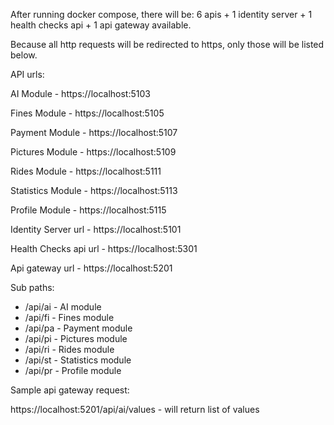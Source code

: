 After running docker compose, there will be:
6 apis + 1 identity server + 1 health checks api + 1 api gateway available.

Because all http requests will be redirected to https, only those will be listed below.

API urls:

AI Module - https://localhost:5103

Fines Module - https://localhost:5105

Payment Module - https://localhost:5107

Pictures Module - https://localhost:5109

Rides Module - https://localhost:5111

Statistics Module - https://localhost:5113

Profile Module - https://localhost:5115

Identity Server url - https://localhost:5101

Health Checks api url - https://localhost:5301

Api gateway url - https://localhost:5201

Sub paths:

- /api/ai - AI module
- /api/fi - Fines module
- /api/pa - Payment module
- /api/pi - Pictures module
- /api/ri - Rides module
- /api/st - Statistics module
- /api/pr - Profile module

Sample api gateway request:

https://localhost:5201/api/ai/values - will return list of values
